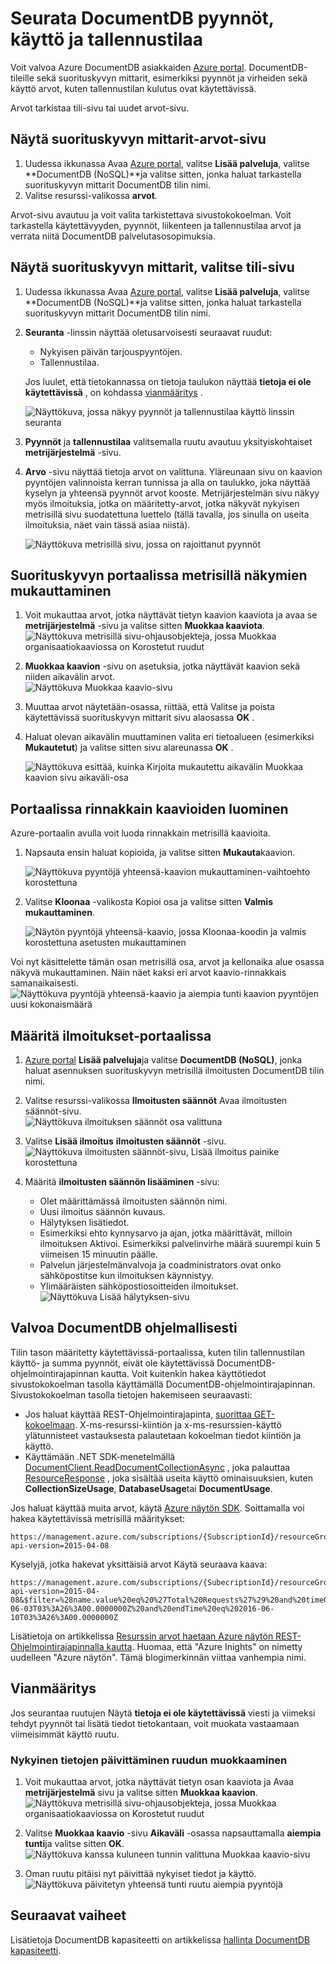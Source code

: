 <properties
    pageTitle="Seurata DocumentDB pyynnöt ja tallennustilaa | Microsoft Azure"
    description="Opettele valvoa DocumentDB tilin käyttö arvot, kuten tallennustilan kulutus ja suorituskyvyn mittarit, kuten pyynnöt ja palvelimen virheet."
    services="documentdb"
    documentationCenter=""
    authors="mimig1"
    manager="jhubbard"
    editor="cgronlun"/>

<tags
    ms.service="documentdb"
    ms.workload="data-services"
    ms.tgt_pltfrm="na"
    ms.devlang="na"
    ms.topic="article"
    ms.date="10/17/2016"
    ms.author="mimig"/>

# <a name="monitor-documentdb-requests-usage-and-storage"></a>Seurata DocumentDB pyynnöt, käyttö ja tallennustilaa

Voit valvoa Azure DocumentDB asiakkaiden [Azure portal](https://portal.azure.com/). DocumentDB-tileille sekä suorituskyvyn mittarit, esimerkiksi pyynnöt ja virheiden sekä käyttö arvot, kuten tallennustilan kulutus ovat käytettävissä.

Arvot tarkistaa tili-sivu tai uudet arvot-sivu.

## <a name="view-performance-metrics-on-the-metrics-blade"></a>Näytä suorituskyvyn mittarit-arvot-sivu

1. Uudessa ikkunassa Avaa [Azure portal](https://portal.azure.com/), valitse **Lisää palveluja**, valitse **DocumentDB (NoSQL)**ja valitse sitten, jonka haluat tarkastella suorituskyvyn mittarit DocumentDB tilin nimi.
2. Valitse resurssi-valikossa **arvot**.

Arvot-sivu avautuu ja voit valita tarkistettava sivustokokoelman. Voit tarkastella käytettävyyden, pyynnöt, liikenteen ja tallennustilaa arvot ja verrata niitä DocumentDB palvelutasosopimuksia.

## <a name="view-performance-metrics-on-the-account-blade"></a>Näytä suorituskyvyn mittarit, valitse tili-sivu
1.  Uudessa ikkunassa Avaa [Azure portal](https://portal.azure.com/), valitse **Lisää palveluja**, valitse **DocumentDB (NoSQL)**ja valitse sitten, jonka haluat tarkastella suorituskyvyn mittarit DocumentDB tilin nimi.

2.  **Seuranta** -linssin näyttää oletusarvoisesti seuraavat ruudut:
    *   Nykyisen päivän tarjouspyyntöjen.
    *   Tallennustilaa.

    Jos luulet, että tietokannassa on tietoja taulukon näyttää **tietoja ei ole käytettävissä** , on kohdassa [vianmääritys](#troubleshooting) .

    ![Näyttökuva, jossa näkyy pyynnöt ja tallennustilaa käyttö linssin seuranta](./media/documentdb-monitor-accounts/documentdb-total-requests-and-usage.png)


3.  **Pyynnöt** ja **tallennustilaa** valitsemalla ruutu avautuu yksityiskohtaiset **metrijärjestelmä** -sivu.
4.  **Arvo** -sivu näyttää tietoja arvot on valittuna.  Yläreunaan sivu on kaavion pyyntöjen valinnoista kerran tunnissa ja alla on taulukko, joka näyttää kyselyn ja yhteensä pyynnöt arvot kooste.  Metrijärjestelmän sivu näkyy myös ilmoituksia, jotka on määritetty-arvot, jotka näkyvät nykyisen metrisillä sivu suodatettuna luettelo (tällä tavalla, jos sinulla on useita ilmoituksia, näet vain tässä asiaa niistä).   

    ![Näyttökuva metrisillä sivu, jossa on rajoittanut pyynnöt](./media/documentdb-monitor-accounts/documentdb-metric-blade.png)


## <a name="customize-performance-metric-views-in-the-portal"></a>Suorituskyvyn portaalissa metrisillä näkymien mukauttaminen

1.  Voit mukauttaa arvot, jotka näyttävät tietyn kaavion kaaviota ja avaa se **metrijärjestelmä** -sivu ja valitse sitten **Muokkaa kaaviota**.  
    ![Näyttökuva metrisillä sivu-ohjausobjekteja, jossa Muokkaa organisaatiokaaviossa on Korostetut ruudut](./media/documentdb-monitor-accounts/madocdb3.png)

2.  **Muokkaa kaavion** -sivu on asetuksia, jotka näyttävät kaavion sekä niiden aikavälin arvot.  
    ![Näyttökuva Muokkaa kaavio-sivu](./media/documentdb-monitor-accounts/madocdb4.png)

3.  Muuttaa arvot näytetään-osassa, riittää, että Valitse ja poista käytettävissä suorituskyvyn mittarit sivu alaosassa **OK** .  
4.  Haluat olevan aikavälin muuttaminen valita eri tietoalueen (esimerkiksi **Mukautetut**) ja valitse sitten sivu alareunassa **OK** .  

    ![Näyttökuva esittää, kuinka Kirjoita mukautettu aikavälin Muokkaa kaavion sivu aikaväli-osa](./media/documentdb-monitor-accounts/madocdb5.png)


## <a name="create-side-by-side-charts-in-the-portal"></a>Portaalissa rinnakkain kaavioiden luominen
Azure-portaalin avulla voit luoda rinnakkain metrisillä kaavioita.  

1.  Napsauta ensin haluat kopioida, ja valitse sitten **Mukauta**kaavion.

    ![Näyttökuva pyyntöjä yhteensä-kaavion mukauttaminen-vaihtoehto korostettuna](./media/documentdb-monitor-accounts/madocdb6.png)

2.  Valitse **Kloonaa** -valikosta Kopioi osa ja valitse sitten **Valmis mukauttaminen**.

    ![Näytön pyyntöjä yhteensä-kaavio, jossa Kloonaa-koodin ja valmis korostettuna asetusten mukauttaminen](./media/documentdb-monitor-accounts/madocdb7.png)  


Voi nyt käsittelette tämän osan metrisillä osa, arvot ja kellonaika alue osassa näkyvä mukauttaminen.  Näin näet kaksi eri arvot kaavio-rinnakkais samanaikaisesti.  
    ![Näyttökuva pyyntöjä yhteensä-kaavio ja aiempia tunti kaavion pyyntöjen uusi kokonaismäärä](./media/documentdb-monitor-accounts/madocdb8.png)  

## <a name="set-up-alerts-in-the-portal"></a>Määritä ilmoitukset-portaalissa
1.  [Azure portal](https://portal.azure.com/) **Lisää palveluja**ja valitse **DocumentDB (NoSQL)**, jonka haluat asennuksen suorituskyvyn metrisillä ilmoitusten DocumentDB tilin nimi.

2.  Valitse resurssi-valikossa **Ilmoitusten säännöt** Avaa ilmoitusten säännöt-sivu.  
    ![Näyttökuva ilmoituksen säännöt osa valittuna](./media/documentdb-monitor-accounts/madocdb10.5.png)

3.  Valitse **Lisää ilmoitus** **ilmoitusten säännöt** -sivu.  
    ![Näyttökuva ilmoitusten säännöt-sivu, Lisää ilmoitus painike korostettuna](./media/documentdb-monitor-accounts/madocdb11.png)

4.  Määritä **ilmoitusten säännön lisääminen** -sivu:
    *   Olet määrittämässä ilmoitusten säännön nimi.
    *   Uusi ilmoitus säännön kuvaus.
    *   Hälytyksen lisätiedot.
    *   Esimerkiksi ehto kynnysarvo ja ajan, jotka määrittävät, milloin ilmoituksen Aktivoi. Esimerkiksi palvelinvirhe määrä suurempi kuin 5 viimeisen 15 minuutin päälle.
    *   Palvelun järjestelmänvalvoja ja coadministrators ovat onko sähköpostitse kun ilmoituksen käynnistyy.
    *   Ylimääräisten sähköpostiosoitteiden ilmoitukset.  
    ![Näyttökuva Lisää hälytyksen-sivu](./media/documentdb-monitor-accounts/madocdb12.png)

## <a name="monitor-documentdb-programatically"></a>Valvoa DocumentDB ohjelmallisesti
Tilin tason määritetty käytettävissä-portaalissa, kuten tilin tallennustilan käyttö- ja summa pyynnöt, eivät ole käytettävissä DocumentDB-ohjelmointirajapinnan kautta. Voit kuitenkin hakea käyttötiedot sivustokokoelman tasolla käyttämällä DocumentDB-ohjelmointirajapinnan. Sivustokokoelman tasolla tietojen hakemiseen seuraavasti:

- Jos haluat käyttää REST-Ohjelmointirajapinta, [suorittaa GET-kokoelmaan](https://msdn.microsoft.com/library/mt489073.aspx). X-ms-resurssi-kiintiön ja x-ms-resurssien-käyttö ylätunnisteet vastauksesta palautetaan kokoelman tiedot kiintiön ja käyttö.
- Käyttämään .NET SDK-menetelmällä [DocumentClient.ReadDocumentCollectionAsync](https://msdn.microsoft.com/library/microsoft.azure.documents.client.documentclient.readdocumentcollectionasync.aspx) , joka palauttaa [ResourceResponse](https://msdn.microsoft.com/library/dn799209.aspx) , joka sisältää useita käyttö ominaisuuksien, kuten **CollectionSizeUsage**, **DatabaseUsage**tai **DocumentUsage**.

Jos haluat käyttää muita arvot, käytä [Azure näytön SDK](https://www.nuget.org/packages/Microsoft.Azure.Insights). Soittamalla voi hakea käytettävissä metrisillä määritykset:

    https://management.azure.com/subscriptions/{SubscriptionId}/resourceGroups/{ResourceGroup}/providers/Microsoft.DocumentDb/databaseAccounts/{DocumentDBAccountName}/metricDefinitions?api-version=2015-04-08

Kyselyjä, jotka hakevat yksittäisiä arvot Käytä seuraava kaava:

    https://management.azure.com/subscriptions/{SubecriptionId}/resourceGroups/{ResourceGroup}/providers/Microsoft.DocumentDb/databaseAccounts/{DocumentDBAccountName}/metrics?api-version=2015-04-08&$filter=%28name.value%20eq%20%27Total%20Requests%27%29%20and%20timeGrain%20eq%20duration%27PT5M%27%20and%20startTime%20eq%202016-06-03T03%3A26%3A00.0000000Z%20and%20endTime%20eq%202016-06-10T03%3A26%3A00.0000000Z

Lisätietoja on artikkelissa [Resurssin arvot haetaan Azure näytön REST-Ohjelmointirajapinnalla kautta](https://blogs.msdn.microsoft.com/cloud_solution_architect/2016/02/23/retrieving-resource-metrics-via-the-azure-insights-api/). Huomaa, että "Azure Inights" on nimetty uudelleen "Azure näytön".  Tämä blogimerkinnän viittaa vanhempia nimi.

## <a name="troubleshooting"></a>Vianmääritys
Jos seurantaa ruutujen Näytä **tietoja ei ole käytettävissä** viesti ja viimeksi tehdyt pyynnöt tai lisätä tiedot tietokantaan, voit muokata vastaamaan viimeisimmät käyttö ruutu.

### <a name="edit-a-tile-to-refresh-current-data"></a>Nykyinen tietojen päivittäminen ruudun muokkaaminen
1.  Voit mukauttaa arvot, jotka näyttävät tietyn osan kaaviota ja Avaa **metrijärjestelmä** sivu ja valitse sitten **Muokkaa kaavion**.  
    ![Näyttökuva metrisillä sivu-ohjausobjekteja, jossa Muokkaa organisaatiokaaviossa on Korostetut ruudut](./media/documentdb-monitor-accounts/madocdb3.png)

2.  Valitse **Muokkaa kaavio** -sivu **Aikaväli** -osassa napsauttamalla **aiempia tunti**ja valitse sitten **OK**.  
    ![Näyttökuva kanssa kuluneen tunnin valittuna Muokkaa kaavio-sivu](./media/documentdb-monitor-accounts/documentdb-no-available-data-past-hour.png)


3.  Oman ruutu pitäisi nyt päivittää nykyiset tiedot ja käyttö.  
    ![Näyttökuva päivitetyn yhteensä tunti ruutu aiempia pyyntöjä](./media/documentdb-monitor-accounts/documentdb-no-available-data-fixed.png)

## <a name="next-steps"></a>Seuraavat vaiheet
Lisätietoja DocumentDB kapasiteetti on artikkelissa [hallinta DocumentDB kapasiteetti](documentdb-manage.md).
